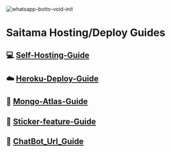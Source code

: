 <img src="https://i.postimg.cc/Nf4YPq4Z/one-punch-man-bored.gif" alt="whatsapp-botto-void-init" border="0"></a>

# Saitama Hosting/Deploy Guides

## 💻 [Self-Hosting-Guide](https://github.com/lordrakesh/Saitama-Guides/blob/main/Self-hosting-guide.md)

## ☁️ [Heroku-Deploy-Guide](https://github.com/lordrakesh/Saitama-Guides/blob/main/Heroku-Deploy-Guide.md) 

## 💚 [Mongo-Atlas-Guide](https://github.com/lordrakesh/Saitama-Guides/blob/main/Mongo-Atlas-guide.md)

## 💫 [Sticker-feature-Guide](https://github.com/lordrakesh/Saitama-Guides/blob/main/Sticker-feature-Guide.md)

## 🔰 [ChatBot_Url_Guide](https://github.com/lordrakesh/Saitama-Guides/blob/main/Chat_Bot_Url.md)
